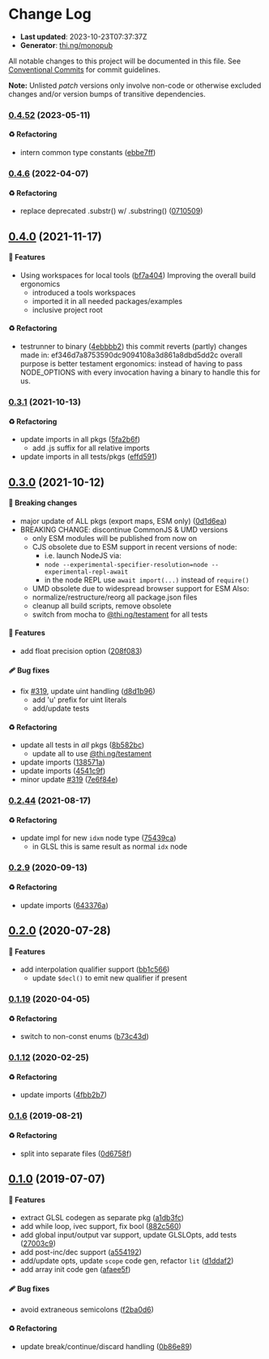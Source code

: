 # Change Log

- **Last updated**: 2023-10-23T07:37:37Z
- **Generator**: [thi.ng/monopub](https://thi.ng/monopub)

All notable changes to this project will be documented in this file.
See [Conventional Commits](https://conventionalcommits.org/) for commit guidelines.

**Note:** Unlisted _patch_ versions only involve non-code or otherwise excluded changes
and/or version bumps of transitive dependencies.

### [0.4.52](https://github.com/thi-ng/umbrella/tree/@thi.ng/shader-ast-glsl@0.4.52) (2023-05-11)

#### ♻️ Refactoring

- intern common type constants ([ebbe7ff](https://github.com/thi-ng/umbrella/commit/ebbe7ff))

### [0.4.6](https://github.com/thi-ng/umbrella/tree/@thi.ng/shader-ast-glsl@0.4.6) (2022-04-07)

#### ♻️ Refactoring

- replace deprecated .substr() w/ .substring() ([0710509](https://github.com/thi-ng/umbrella/commit/0710509))

## [0.4.0](https://github.com/thi-ng/umbrella/tree/@thi.ng/shader-ast-glsl@0.4.0) (2021-11-17)

#### 🚀 Features

- Using workspaces for local tools ([bf7a404](https://github.com/thi-ng/umbrella/commit/bf7a404))
  Improving the overall build ergonomics
  - introduced a tools workspaces
  - imported it in all needed packages/examples
  - inclusive project root

#### ♻️ Refactoring

- testrunner to binary ([4ebbbb2](https://github.com/thi-ng/umbrella/commit/4ebbbb2))
  this commit reverts (partly) changes made in:
  ef346d7a8753590dc9094108a3d861a8dbd5dd2c
  overall purpose is better testament ergonomics:
  instead of having to pass NODE_OPTIONS with every invocation
  having a binary to handle this for us.

### [0.3.1](https://github.com/thi-ng/umbrella/tree/@thi.ng/shader-ast-glsl@0.3.1) (2021-10-13)

#### ♻️ Refactoring

- update imports in all pkgs ([5fa2b6f](https://github.com/thi-ng/umbrella/commit/5fa2b6f))
  - add .js suffix for all relative imports
- update imports in all tests/pkgs ([effd591](https://github.com/thi-ng/umbrella/commit/effd591))

## [0.3.0](https://github.com/thi-ng/umbrella/tree/@thi.ng/shader-ast-glsl@0.3.0) (2021-10-12)

#### 🛑 Breaking changes

- major update of ALL pkgs (export maps, ESM only) ([0d1d6ea](https://github.com/thi-ng/umbrella/commit/0d1d6ea))
- BREAKING CHANGE: discontinue CommonJS & UMD versions
  - only ESM modules will be published from now on
  - CJS obsolete due to ESM support in recent versions of node:
    - i.e. launch NodeJS via:
    - `node --experimental-specifier-resolution=node --experimental-repl-await`
    - in the node REPL use `await import(...)` instead of `require()`
  - UMD obsolete due to widespread browser support for ESM
  Also:
  - normalize/restructure/reorg all package.json files
  - cleanup all build scripts, remove obsolete
  - switch from mocha to [@thi.ng/testament](https://github.com/thi-ng/umbrella/tree/main/packages/testament) for all tests

#### 🚀 Features

- add float precision option ([208f083](https://github.com/thi-ng/umbrella/commit/208f083))

#### 🩹 Bug fixes

- fix [#319](https://github.com/thi-ng/umbrella/issues/319), update uint handling ([d8d1b96](https://github.com/thi-ng/umbrella/commit/d8d1b96))
  - add 'u' prefix for uint literals
  - add/update tests

#### ♻️ Refactoring

- update all tests in _all_ pkgs ([8b582bc](https://github.com/thi-ng/umbrella/commit/8b582bc))
  - update all to use [@thi.ng/testament](https://github.com/thi-ng/umbrella/tree/main/packages/testament)
- update imports ([138571a](https://github.com/thi-ng/umbrella/commit/138571a))
- update imports ([4541c9f](https://github.com/thi-ng/umbrella/commit/4541c9f))
- minor update [#319](https://github.com/thi-ng/umbrella/issues/319) ([7e6f84e](https://github.com/thi-ng/umbrella/commit/7e6f84e))

### [0.2.44](https://github.com/thi-ng/umbrella/tree/@thi.ng/shader-ast-glsl@0.2.44) (2021-08-17)

#### ♻️ Refactoring

- update impl for new `idxm` node type ([75439ca](https://github.com/thi-ng/umbrella/commit/75439ca))
  - in GLSL this is same result as normal `idx` node

### [0.2.9](https://github.com/thi-ng/umbrella/tree/@thi.ng/shader-ast-glsl@0.2.9) (2020-09-13)

#### ♻️ Refactoring

- update imports ([643376a](https://github.com/thi-ng/umbrella/commit/643376a))

## [0.2.0](https://github.com/thi-ng/umbrella/tree/@thi.ng/shader-ast-glsl@0.2.0) (2020-07-28)

#### 🚀 Features

- add interpolation qualifier support ([bb1c566](https://github.com/thi-ng/umbrella/commit/bb1c566))
  - update `$decl()` to emit new qualifier if present

### [0.1.19](https://github.com/thi-ng/umbrella/tree/@thi.ng/shader-ast-glsl@0.1.19) (2020-04-05)

#### ♻️ Refactoring

- switch to non-const enums ([b73c43d](https://github.com/thi-ng/umbrella/commit/b73c43d))

### [0.1.12](https://github.com/thi-ng/umbrella/tree/@thi.ng/shader-ast-glsl@0.1.12) (2020-02-25)

#### ♻️ Refactoring

- update imports ([4fbb2b7](https://github.com/thi-ng/umbrella/commit/4fbb2b7))

### [0.1.6](https://github.com/thi-ng/umbrella/tree/@thi.ng/shader-ast-glsl@0.1.6) (2019-08-21)

#### ♻️ Refactoring

- split into separate files ([0d6758f](https://github.com/thi-ng/umbrella/commit/0d6758f))

## [0.1.0](https://github.com/thi-ng/umbrella/tree/@thi.ng/shader-ast-glsl@0.1.0) (2019-07-07)

#### 🚀 Features

- extract GLSL codegen as separate pkg ([a1db3fc](https://github.com/thi-ng/umbrella/commit/a1db3fc))
- add while loop, ivec support, fix bool ([882c560](https://github.com/thi-ng/umbrella/commit/882c560))
- add global input/output var support, update GLSLOpts, add tests ([27003c9](https://github.com/thi-ng/umbrella/commit/27003c9))
- add post-inc/dec support ([a554192](https://github.com/thi-ng/umbrella/commit/a554192))
- add/update opts, update `scope` code gen, refactor `lit` ([d1ddaf2](https://github.com/thi-ng/umbrella/commit/d1ddaf2))
- add array init code gen ([afaee5f](https://github.com/thi-ng/umbrella/commit/afaee5f))

#### 🩹 Bug fixes

- avoid extraneous semicolons ([f2ba0d6](https://github.com/thi-ng/umbrella/commit/f2ba0d6))

#### ♻️ Refactoring

- update break/continue/discard handling ([0b86e89](https://github.com/thi-ng/umbrella/commit/0b86e89))
